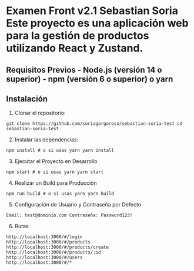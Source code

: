 # Examen Front v2.1 Sebastian Soria Este proyecto es una aplicación web para la gestión de productos utilizando React y Zustand. 

## Requisitos Previos - Node.js (versión 14 o superior) - npm (versión 6 o superior) o yarn 

## Instalación

1. Clonar el repositorio: 

``` 
git clone https://github.com/soriagorgoroso/sebastian-soria-test cd sebastian-soria-test 

```

 
2. Instalar las dependencias: 

``` 
npm install # o si usas yarn yarn install 
``` 

3. Ejecutar el Proyecto en Desarrollo 

```
npm start # o si usas yarn yarn start
``` 
4. Realizar un Build para Producción 

```
npm run build # o si usas yarn yarn build 
``` 

5. Configuración de Usuario y Contraseña por Defecto 

``` 
Email: test@dominio.com Contraseña: Password123! 
``` 

6. Rutas

```
http://localhost:3000/#/login
http://localhost:3000/#/products
http://localhost:3000/#/products/create
http://localhost:3000/#/products/:id
http://localhost:3000/#/users
http://localhost:3000/#/*
```
